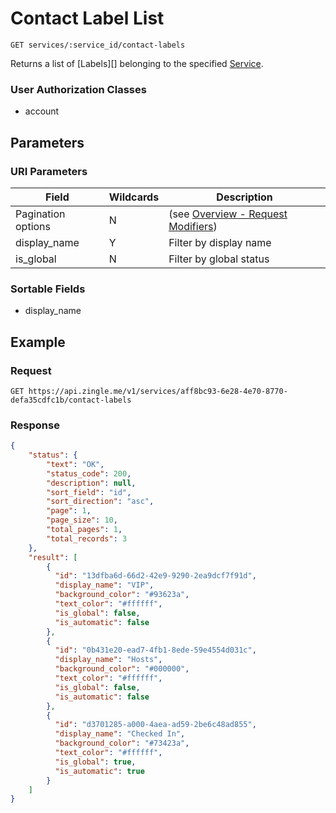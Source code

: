 # Contact Label List

    GET services/:service_id/contact-labels
    
Returns a list of [Labels][] belonging to the specified [Service].

### User Authorization Classes 
* account

## Parameters
### URI Parameters
Field | Wildcards | Description
--- | --- | ---
Pagination options | N | (see [Overview - Request Modifiers][])
display_name | Y | Filter by display name
is_global | N | Filter by global status

### Sortable Fields 
* display_name

## Example
### Request

    GET https://api.zingle.me/v1/services/aff8bc93-6e28-4e70-8770-defa35cdfc1b/contact-labels

### Response
``` json
{
    "status": {
        "text": "OK",
        "status_code": 200,
        "description": null,
        "sort_field": "id",
        "sort_direction": "asc",
        "page": 1,
        "page_size": 10,
        "total_pages": 1,
        "total_records": 3
    },
    "result": [
        {
          "id": "13dfba6d-66d2-42e9-9290-2ea9dcf7f91d",
          "display_name": "VIP",
          "background_color": "#93623a",
          "text_color": "#ffffff",
          "is_global": false,
          "is_automatic": false
        },
        {
          "id": "0b431e20-ead7-4fb1-8ede-59e4554d031c",
          "display_name": "Hosts",
          "background_color": "#000000",
          "text_color": "#ffffff",
          "is_global": false,
          "is_automatic": false
        },
        {
          "id": "d3701285-a000-4aea-ad59-2be6c48ad855",
          "display_name": "Checked In",
          "background_color": "#73423a",
          "text_color": "#ffffff",
          "is_global": true,
          "is_automatic": true
        } 
    ]
}
```

[Overview - Request Modifiers]: /README.md#request-modifiers
[Label]: README.md
[Service]: /services/README.md
